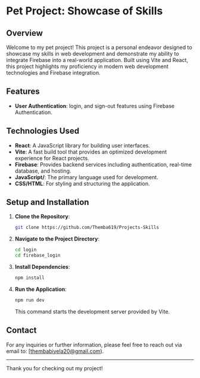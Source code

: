 # Pet Project: Showcase of Skills

## Overview

Welcome to my pet project! This project is a personal endeavor designed to showcase my skills in web development and demonstrate my ability to integrate Firebase into a real-world application. Built using Vite and React, this project highlights my proficiency in modern web development technologies and Firebase integration.

## Features

- **User Authentication**: login, and sign-out features using Firebase Authentication.

## Technologies Used

- **React**: A JavaScript library for building user interfaces.
- **Vite**: A fast build tool that provides an optimized development experience for React projects.
- **Firebase**: Provides backend services including authentication, real-time database, and hosting.
- **JavaScript/**: The primary language used for development.
- **CSS/HTML**: For styling and structuring the application.

## Setup and Installation

1. **Clone the Repository**:

    ```bash
    git clone https://github.com/Themba619/Projects-Skills
    ```

2. **Navigate to the Project Directory**:

    ```bash
    cd login
    cd firebase_login
    ```

3. **Install Dependencies**:

    ```bash
    npm install
    ```

4. **Run the Application**:

    ```bash
    npm run dev
    ```

    This command starts the development server provided by Vite.



## Contact

For any inquiries or further information, please feel free to reach out via email to: [thembabiyela20@gmail.com).

---

Thank you for checking out my project!

